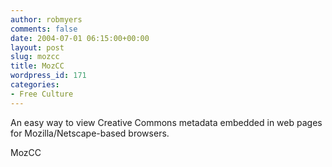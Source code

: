 ```yaml
---
author: robmyers
comments: false
date: 2004-07-01 06:15:00+00:00
layout: post
slug: mozcc
title: MozCC
wordpress_id: 171
categories:
- Free Culture
---
```


  
An easy way to view Creative Commons metadata embedded in web pages for Mozilla/Netscape-based browsers.  
  
MozCC

  


